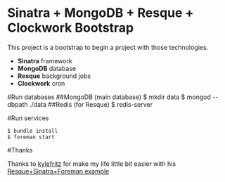 Sinatra + MongoDB + Resque + Clockwork Bootstrap
================================================
This project is a bootstrap to begin a project with those technologies.

- **Sinatra** framework
- **MongoDB** database
- **Resque** background jobs
- **Clockwork** cron

#Run databases
##MongoDB (main database)
    $ mkdir data
    $ mongod --dbpath ./data
##Redis (for Resque)
	$ redis-server


#Run services

    $ bundle install
    $ foreman start


#Thanks

Thanks to [kylefritz](https://github.com/kylefritz/) for make my life little bit easier with his [Resque+Sinatra+Foreman example](https://github.com/kylefritz/resque-sinatra-foreman-example)